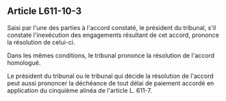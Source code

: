 Article L611-10-3
----
Saisi par l'une des parties à l'accord constaté, le président du tribunal, s'il
constate l'inexécution des engagements résultant de cet accord, prononce la
résolution de celui-ci.

Dans les mêmes conditions, le tribunal prononce la résolution de l'accord
homologué.

Le président du tribunal ou le tribunal qui décide la résolution de l'accord
peut aussi prononcer la déchéance de tout délai de paiement accordé en
application du cinquième alinéa de l'article L. 611-7.
